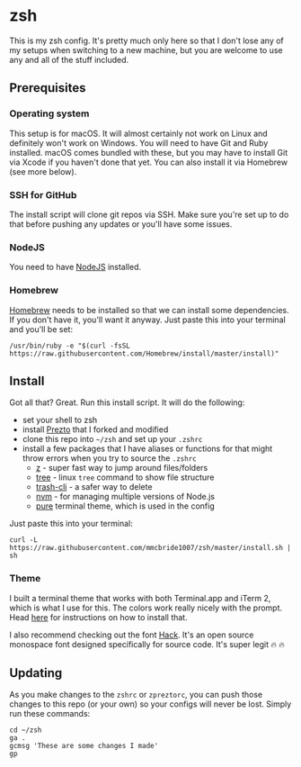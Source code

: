 # zsh

This is my zsh config. It's pretty much only here so that I don't lose any of my setups when switching to a new machine, but you are welcome to use any and all of the stuff included.


## Prerequisites

### Operating system

This setup is for macOS. It will almost certainly not work on Linux and definitely won't work on Windows. You will need to have Git and Ruby installed. macOS comes bundled with these, but you may have to install Git via Xcode if you haven't done that yet. You can also install it via Homebrew (see more below).

### SSH for GitHub

The install script will clone git repos via SSH. Make sure you're set up to do that before pushing any updates or you'll have some issues.

### NodeJS

You need to have [NodeJS](https://nodejs.org/en/download) installed.

### Homebrew

[Homebrew](http://brew.sh) needs to be installed so that we can install some dependencies. If you don't have it, you'll want it anyway. Just paste this into your terminal and you'll be set:

```
/usr/bin/ruby -e "$(curl -fsSL https://raw.githubusercontent.com/Homebrew/install/master/install)"
```


## Install

Got all that? Great. Run this install script. It will do the following:
- set your shell to zsh
- install [Prezto](https://github.com/sorin-ionescu/prezto) that I forked and modified
- clone this repo into  `~/zsh` and set up your `.zshrc`
- install a few packages that I have aliases or functions for that might throw errors when you try to source the `.zshrc`
  - [z](http://github.com/rupa/z) - super fast way to jump around files/folders
  - [tree](http://brewformulas.org/tree) - linux `tree` command to show file structure
  - [trash-cli](http://github.com/sindresorhus/trash-cli) - a safer way to delete
  - [nvm](https://github.com/creationix/nvm) - for managing multiple versions of Node.js
  - [pure](http://github.com/sindresorhus/pure) terminal theme, which is used in the config

Just paste this into your terminal:

```
curl -L https://raw.githubusercontent.com/mmcbride1007/zsh/master/install.sh | sh
```

### Theme

I built a terminal theme that works with both Terminal.app and iTerm 2, which is what I use for this. The colors work really nicely with the prompt. Head [here](http://github.com/mmcbride1007/electron-terminal-colors) for instructions on how to install that.

I also recommend checking out the font [Hack](http://sourcefoundry.org/hack/). It's an open source monospace font designed specifically for source code. It's super legit :fire: :fire:

## Updating

As you make changes to the `zshrc` or `zpreztorc`, you can push those changes to this repo (or your own) so your configs will never be lost. Simply run these commands:

```
cd ~/zsh
ga .
gcmsg 'These are some changes I made'
gp
```
